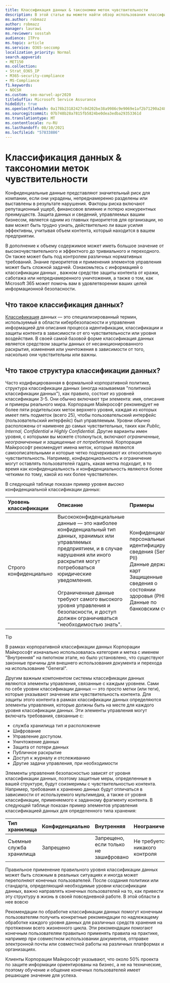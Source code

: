 ```yaml
---
title: Классификация данных & таксономии меток чувствительности
description: В этой статье вы можете найти обзор использования классификации данных & таксономии меток конфиденциальности с Microsoft 365.
ms.author: robmazz
author: robmazz
manager: laurawi
ms.reviewer: sosstah
audience: ITPro
ms.topic: article
ms.service: O365-seccomp
localization_priority: Normal
search.appverid:
- MET150
ms.collection:
- Strat_O365_IP
- M365-security-compliance
- MS-Compliance
f1.keywords:
- NOCSH
ms.custom: seo-marvel-apr2020
titleSuffix: Microsoft Service Assurance
hideEdit: true
ms.openlocfilehash: 0a178b23182427c0d202be38a9986c9e9069e1af2b71290a248c33aae19e0eaa
ms.sourcegitcommit: 07b748b28a7815fb5824be0dea3edba29353361d
ms.translationtype: MT
ms.contentlocale: ru-RU
ms.lasthandoff: 08/10/2021
ms.locfileid: "57833886"
---
```

# <a name="data-classification--sensitivity-label-taxonomy"></a>Классификация данных & таксономии меток чувствительности

Конфиденциальные данные представляют значительный риск для компании, если они украдены, непреднамеренно разделены или выставлены в результате нарушения. Факторы риска включают репутационный ущерб, финансовое влияние и потерю конкурентных преимуществ. Защита данных и сведений, управляемых вашим бизнесом, является одним из главных приоритетов для организации, но вам может быть трудно узнать, действительно ли ваши усилия эффективны, учитывая объем контента, который находится в вашем предприятии.

В дополнение к объему содержимое может иметь большое значение от высокочувствительного и эффектного до тривиального и переходного. Он также может быть под контролем различных нормативных требований. Знание приоритетов и применения элементов управления может быть сложной задачей. Ознакомьтесь с информацией о классификации данных *,* важном средстве защиты контента от кражи, саботажа или непреднамеренного уничтожения, а также о том, как Microsoft 365 может помочь вам в удовлетворении ваших целей информационной безопасности.

## <a name="what-is-data-classification"></a>Что такое классификация данных?

[Классификация](/microsoft-365/compliance/data-classification-overview) данных — это специализированный термин, используемый в области кибербезопасности и управления информацией для описания процесса идентификации, классификации и защиты контента в зависимости от его чувствительности или уровня воздействия. В своей самой базовой форме классификация данных является средством защиты данных от несанкционированного раскрытия, изменения или уничтожения в зависимости от того, насколько они чувствительны или важны.

## <a name="what-is-a-data-classification-framework"></a>Что такое структура классификации данных?

Часто кодифицированная в формальной корпоративной политике, структура классификации данных (иногда называемая "политикой классификации данных"), как правило, состоит из уровней классификации 3-5. Они обычно включают три элемента: имя, описание и примеры реального мира. Корпорация Майкрософт рекомендует не более пяти родительских меток верхнего уровня, каждая из которых имеет пять подметок (всего 25), чтобы пользовательский интерфейс (пользовательский интерфейс) был управляемым. Уровни обычно расположены от наименее до самых чувствительных, таких как *Public,* *Internal,* *Confidential* и *Highly* 
 *Confidential.* Другие варианты имен уровня, с которыми вы можете столкнуться, включают *ограниченные,* *неограниченные* и *защищенные от потребителей.* Корпорация Майкрософт рекомендует имена меток, которые являются самоописательными и которые четко подчеркивают их относительную чувствительность. Например, *конфиденциальность* и ограничение могут оставлять пользователей гадать,  какая метка подходит, в то время как конфиденциальность и конфиденциальность являются более четкими по тому, какой из них более чувствителен.   

В следующей таблице показан пример уровня *высоко* конфиденциальной классификации данных:

|**Уровень классификации**|**Описание**|**Примеры**|
|:-----------------------|:--------------|:-----------|
| Строго конфиденциально | Высококонфиденциальные данные — это наиболее конфиденциальный тип данных, хранимых или управляемых предприятием, и в случае нарушения или иного раскрытия могут потребоваться юридические уведомления. <br><br> Ограниченные данные требуют самого высокого уровня управления и безопасности, и доступ должен ограничиваться "необходимостью знать". | Конфиденциальные персональные идентифицируемые сведения (Sensitive PII) <br> Данные держателя карт <br> Защищенные сведения о состоянии здоровья (PHI) <br> Данные по банковским счетам |

>[!TIP]
>В рамках корпоративной классификации данных Корпорации Майкрософт изначально использовалась категория и метка с именем "Внутренняя" на пилотном этапе, но было установлено, что существуют законные причины для внешнего использования документа и перехода на использование "General".

Другим важным компонентом системы классификации данных являются элементы управления, связанные с каждым уровнем. Сами по себе уровни классификации данных — это просто метки (или теги), которые указывают значение или чувствительность контента. Для *защиты* этого контента в рамках классификации данных определяются элементы управления, которые должны быть на месте для каждого уровня классификации данных. Эти элементы управления могут включать требования, связанные с:

- служба хранилища тип и расположение
- Шифрование
- Управление доступом.
- Уничтожение данных
- Защита от потери данных
- Публичное раскрытие
- Доступ к журналу и отслеживанию
- Другие задачи управления, при необходимости

Элементы управления безопасностью зависят от уровня классификации данных, поэтому защитные меры, определенные в вашей структуре, будут соизмеримы с чувствительностью контента. Например, требования к хранению данных будут отличаться в зависимости от используемого мультимедиа, а также от уровня классификации, применяемого к заданному фрагменту контента. В следующей таблице показан пример элементов управления классификацией данных для определенного типа хранения:

|**Тип хранилища**|**Конфиденциально**|**Внутренняя**|**Неограниченное**|
|:---------------|:---------------|:-----------|:---------------|
| Съемные служба хранилища | Запрещено | Запрещено, если только не зашифровано | Не требуется никакого контроля |

Правильное применение правильного уровня классификации данных может быть сложным в реальных ситуациях и иногда может переполняют конечных пользователей. После создания политики или стандарта, определяющий необходимые уровни классификации данных, важно направлять конечных пользователей на то, как привести эту структуру в жизнь в своей повседневной работе. В этой области в нее вовсю

Рекомендации по обработке классификации данных помогут конечным пользователям получить конкретные рекомендации по надлежащему обработке каждого уровня данных для различных средств хранения на протяжении всего жизненного цикла. Эти рекомендации помогают конечным пользователям правильно применять правила на практике, например при совместном использовании документов, отправке электронной почты или совместной работы на различных платформах и организациях.

Клиенты Корпорации Майкрософт указывают, что около 50% проекта по защите информации ориентированы на бизнес, а не на технические, поэтому обучение и общение конечных пользователей имеет решающее значение для успеха.
